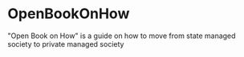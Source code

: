 # OpenBookOnHow
"Open Book on How" is a guide on how to move from state managed society to private managed society
